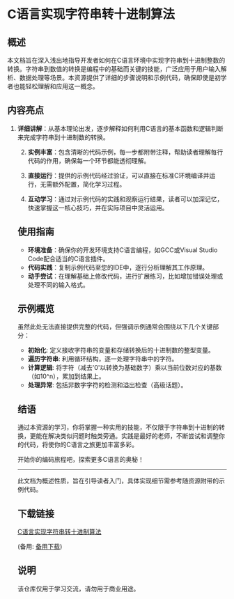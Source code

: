 # C语言实现字符串转十进制算法

## 概述

本文档旨在深入浅出地指导开发者如何在C语言环境中实现字符串到十进制整数的转换。字符串到数值的转换是编程中的基础而关键的技能，广泛应用于用户输入解析、数据处理等场景。本资源提供了详细的步骤说明和示例代码，确保即使是初学者也能轻松理解和应用这一概念。

## 内容亮点

1. **详细讲解**：从基本理论出发，逐步解释如何利用C语言的基本函数和逻辑判断来完成字符串到十进制数的转换。

   2. **实例丰富**：包含清晰的代码示例，每一步都附带注释，帮助读者理解每行代码的作用，确保每一个环节都能透彻理解。

   3. **直接运行**：提供的示例代码经过验证，可以直接在标准C环境编译并运行，无需额外配置，简化学习过程。

   4. **互动学习**：通过对示例代码的实践和观察运行结果，读者可以加深记忆，快速掌握这一核心技巧，并在实际项目中灵活运用。

   ## 使用指南

   - **环境准备**：确保你的开发环境支持C语言编程，如GCC或Visual Studio Code配合适当的C语言插件。
   - **代码实践**：复制示例代码至您的IDE中，逐行分析理解其工作原理。
   - **动手尝试**：在理解基础上修改代码，进行扩展练习，比如增加错误处理或处理不同的输入格式。

   ## 示例概览

   虽然此处无法直接提供完整的代码，但强调示例通常会围绕以下几个关键部分：

   - **初始化**: 定义接收字符串的变量和存储转换后的十进制数的整型变量。
   - **遍历字符串**: 利用循环结构，逐一处理字符串中的字符。
   - **计算逻辑**: 将字符（减去'0'以转换为基础数字）乘以当前位数对应的基数（如10^n），累加到结果上。
   - **处理异常**: 包括非数字字符的检测和溢出检查（高级话题）。

   ## 结语

   通过本资源的学习，你将掌握一种实用的技能，不仅限于字符串到十进制的转换，更能在解决类似问题时触类旁通。实践是最好的老师，不断尝试和调整你的代码，将使你的C语言之旅更加丰富多彩。

   开始你的编码旅程吧，探索更多C语言的奥秘！

   ---

   此文档为概述性质，旨在引导读者入门，具体实现细节需参考随资源附带的示例代码。

   ## 下载链接
   [C语言实现字符串转十进制算法](https://pan.quark.cn/s/b91f3e0fa98d) 

   (备用: [备用下载](https://pan.baidu.com/s/1MpbuJTditjt1I0yB57roYA?pwd=1234))

   ## 说明

   该仓库仅用于学习交流，请勿用于商业用途。
